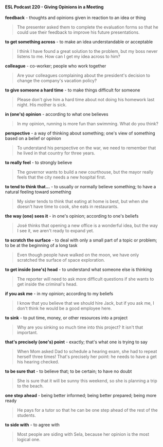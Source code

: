 #### ESL Podcast 220 - Giving Opinions in a Meeting

**feedback** - thoughts and opinions given in reaction to an idea or thing

> The presenter asked them to complete the evaluation forms so that he could
use their feedback to improve his future presentations.

**to get something across** - to make an idea understandable or acceptable

> I think I have found a great solution to the problem, but my boss never listens to
me. How can I get my idea across to him?

**colleague** - co-worker; people who work together

> Are your colleagues complaining about the president's decision to change the
company's vacation policy?

**to give someone a hard time** - to make things difficult for someone

> Please don't give him a hard time about not doing his homework last night. His
mother is sick.

**in (one's) opinion** - according to what one believes

> In my opinion, running is more fun than swimming. What do you think?

**perspective** - a way of thinking about something; one's view of something
based on a belief or opinion

> To understand his perspective on the war, we need to remember that he lived
in that country for three years.

**to really feel** - to strongly believe

> The governor wants to build a new courthouse, but the mayor really feels that
the city needs a new hospital first.

**to tend to think that...** - to usually or normally believe something; to have a
natural feeling toward something

> My sister tends to think that eating at home is best, but when she doesn't have
time to cook, she eats in restaurants.

**the way (one) sees it** - in one's opinion; according to one's beliefs

> José thinks that opening a new office is a wonderful idea, but the way I see it,
we aren't ready to expand yet.

**to scratch the surface** - to deal with only a small part of a topic or problem; to
be at the beginning of a long task

> Even though people have walked on the moon, we have only scratched the
surface of space exploration.

**to get inside (one's) head** - to understand what someone else is thinking

> The reporter will need to ask more difficult questions if she wants to get inside
the criminal's head.

**if you ask me** - in my opinion; according to my beliefs

> I know that you believe that we should hire Jack, but if you ask me, I don't think
he would be a good employee here.

**to sink** - to put time, money, or other resources into a project

> Why are you sinking so much time into this project? It isn't that important.

**that's precisely (one's) point** - exactly; that's what one is trying to say

> When Mom asked Dad to schedule a hearing exam, she had to repeat herself
three times! That's precisely her point: he needs to have a get his hearing
checked.

**to be sure that** - to believe that; to be certain; to have no doubt

> She is sure that it will be sunny this weekend, so she is planning a trip to the
beach.

**one step ahead** - being better informed; being better prepared; being more
ready

> He pays for a tutor so that he can be one step ahead of the rest of the students.

**to side with** - to agree with

> Most people are siding with Sela, because her opinion is the most logical one.

